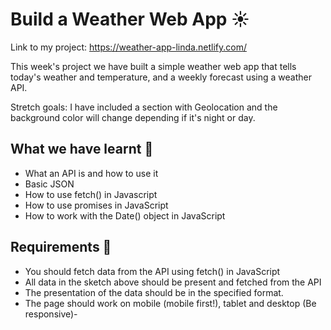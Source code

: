 # Build a Weather Web App :sunny:

Link to my project: https://weather-app-linda.netlify.com/

This week's project we have built a simple weather web app that tells today's weather and temperature, and a weekly forecast using a weather API.

Stretch goals:
I have included a section with Geolocation and the background color will change depending if it's night or day.



## What we have learnt 🧠

- What an API is and how to use it
- Basic JSON
- How to use fetch() in Javascript
- How to use promises in JavaScript
- How to work with the Date() object in JavaScript

## Requirements 🧪

- You should fetch data from the API using fetch() in JavaScript
- All data in the sketch above should be present and fetched from the API
- The presentation of the data should be in the specified format.
- The page should work on mobile (mobile first!), tablet and desktop (Be responsive)-


